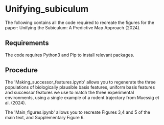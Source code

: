 # Unifying_subiculum

The following contains all the code required to recreate the figures for the paper: Unifying the Subiculum: A Predictive Map Approach (2024).

## Requirements
The code requires Python3 and Pip to install relevant packages.


## Procedure
The 'Making_successor_features.ipynb' allows you to regenerate the three populations of biologically plausible basis features, uniform basis features and successor features we use to match the three experimental environments, using a single example of a rodent trajectory from Muessig et al. (2024).

The 'Main_figures.ipynb' allows you to recreate Figures 3,4 and 5 of the main text, and Supplementary Figure 6.

